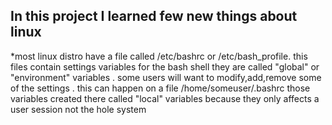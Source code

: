 ## In this project I learned few new things about linux

*most linux distro have a file called /etc/bashrc or /etc/bash_profile. this files contain settings variables for the bash shell
they are called "global" or "environment" variables . some users will want to modify,add,remove some of the settings . this can 
happen on a file /home/someuser/.bashrc those variables created there called "local" variables because they only affects a user
session not the hole system 
